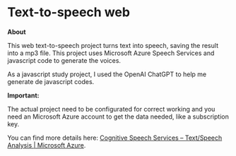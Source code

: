 # Text-to-speech web

**About**

This web text-to-speech project turns text into speech, saving the result into a mp3 file. This project uses Microsoft Azure Speech Services and javascript code to generate the voices.

As a javascript study project, I used the OpenAI ChatGPT to help me generate de javascript codes.



**Important:**

The actual project need to be configurated for correct working and you need an Microsoft Azure account to get the data needed, like a subscription key.

You can find more details here: [Cognitive Speech Services – Text/Speech Analysis | Microsoft Azure](https://azure.microsoft.com/en-us/products/cognitive-services/speech-services/).  



